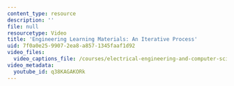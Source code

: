 ```yaml
---
content_type: resource
description: ''
file: null
resourcetype: Video
title: 'Engineering Learning Materials: An Iterative Process'
uid: 7f0a0e25-9907-2ea8-a857-1345faaf1d92
video_files:
  video_captions_file: /courses/electrical-engineering-and-computer-science/6-004-computation-structures-spring-2017/instructor-insights/engineering-learning-materials-an-iterative-process/q38KAGAKORk.vtt
video_metadata:
  youtube_id: q38KAGAKORk
---
```

